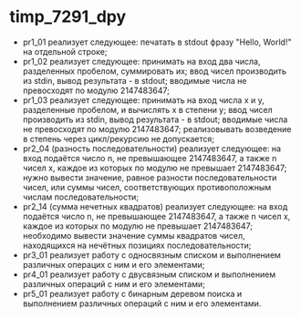 # timp_7291_dpy
- pr1_01 реализует следующее: печатать в stdout фразу "Hello, World!" на отдельной строке;
- pr1_02 реализует следующее: принимать на вход два числа, разделенных пробелом, суммировать их; ввод чисел производить из stdin, вывод результата - в stdout; вводимые числа не превосходят по модулю 2147483647;
- pr1_03 реализует следующее: принимать на вход числа x и y, разделенные пробелом, и вычислять x в степени y; ввод чисел производить из stdin, вывод результата - в stdout; вводимые числа не превосходят по модулю 2147483647; реализовывать возведение в степень через цикл/рекурсию не допускается;
- pr2_04 (разность последовательности) реализует следующее: на вход подаётся число n, не превышающее 2147483647, а также n чисел х, каждое из которых по модулю не превышает 2147483647; нужно вывести значение, равное разности последовательности чисел, или суммы чисел, соответствующих противоположным числам последовательности;
- pr2_14 (сумма нечетных квадратов) реализует следующее: на вход подаётся число n, не превышающее 2147483647, а также n чисел х, каждое из которых по модулю не превышает 2147483647; необходимо вывести значение суммы квадратов чисел, находящихся на нечётных позициях последовательности;
- pr3_01 реализует работу с односвязным списком и выполнением различных операцих с ним и его элементами;
- pr4_01 реализует работу с двусвязным списком и выполнением различных операций с ним и его элементами;
- pr5_01 реализует работу с бинарным деревом поиска и выполнением различных операций с ним и его элементами.
